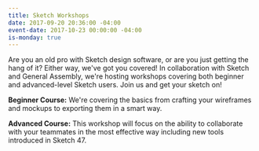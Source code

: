 ```yaml
---
title: Sketch Workshops
date: 2017-09-20 20:36:00 -04:00
event-date: 2017-10-23 00:00:00 -04:00
is-monday: true
---
```


Are you an old pro with Sketch design software, or are you just getting the hang of it? Either way, we've got you covered! In collaboration with Sketch and General Assembly, we're hosting workshops covering both beginner and advanced-level Sketch users. Join us and get your sketch on!

**Beginner Course:** We're covering the basics from crafting your wireframes and mockups to exporting them in a smart way.

**Advanced Course:** This workshop will focus on the ability to collaborate with your teammates in the most effective way including new tools introduced in Sketch 47.